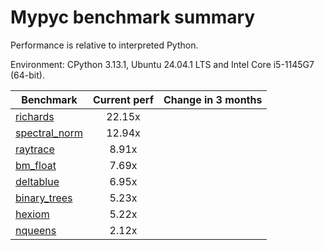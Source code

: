# Mypyc benchmark summary

Performance is relative to interpreted Python.

Environment: CPython 3.13.1, Ubuntu 24.04.1 LTS and Intel Core i5-1145G7 (64-bit).

| Benchmark | Current perf | Change in 3 months |
| --- | :---: | :---: |
| [richards](benchmarks/richards.md) | 22.15x |  |
| [spectral_norm](benchmarks/spectral_norm.md) | 12.94x |  |
| [raytrace](benchmarks/raytrace.md) | 8.91x |  |
| [bm_float](benchmarks/bm_float.md) | 7.69x |  |
| [deltablue](benchmarks/deltablue.md) | 6.95x |  |
| [binary_trees](benchmarks/binary_trees.md) | 5.23x |  |
| [hexiom](benchmarks/hexiom.md) | 5.22x |  |
| [nqueens](benchmarks/nqueens.md) | 2.12x |  |
